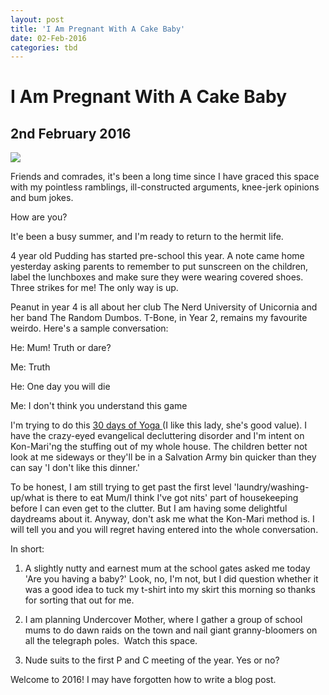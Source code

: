 ```yaml
---
layout: post
title: 'I Am Pregnant With A Cake Baby'
date: 02-Feb-2016
categories: tbd
---
```


# I Am Pregnant With A Cake Baby

## 2nd February 2016

<img class="photo-horiz" src="https://s-media-cache-ak0.pinimg.com/564x/99/e9/df/99e9dfc1a5289e0cb55329bd8052af8d.jpg" />

<p Back on the school run.</p>

Friends and comrades,   it's been a long time since I have graced this space with my pointless ramblings,   ill-constructed arguments,   knee-jerk opinions and bum jokes.

How are you?

It'e been a busy summer, and I'm ready to return to the hermit life.

4 year old Pudding has started pre-school this year. A note came home yesterday asking parents to remember to put sunscreen on the children, label the lunchboxes and make sure they were wearing covered shoes. Three strikes for me! The only way is up.

Peanut in year 4 is all about her club The Nerd University of Unicornia and her band The Random Dumbos. T-Bone, in Year 2, remains my favourite weirdo. Here's a sample conversation:

He: Mum! Truth or dare?

Me: Truth

He: One day you will die

Me: I don't think you understand this game

I'm trying to do this <a href="https://www.youtube.com/user/yogawithadriene">30 days of Yoga </a>(I like this lady, she's good value). I have the crazy-eyed evangelical decluttering disorder and I'm intent on Kon-Mari'ng the stuffing out of my whole house. The children better not look at me sideways or they'll be in a Salvation Army bin quicker than they can say 'I don't like this dinner.'

To be honest, I am still trying to get past the first level 'laundry/washing-up/what is there to eat Mum/I think I've got nits' part of housekeeping before I can even get to the clutter. But I am having some delightful daydreams about it. Anyway, don't ask me what the Kon-Mari method is. I will tell you and you will regret having entered into the whole conversation.

In short:

1. A slightly nutty and earnest mum at the school gates asked me today 'Are you having a baby?' Look, no, I'm not, but I did question whether it was a good idea to tuck my t-shirt into my skirt this morning so thanks for sorting that out for me.

2. I am planning Undercover Mother, where I gather a group of school mums to do dawn raids on the town and nail giant granny-bloomers on all the telegraph poles.  Watch this space.

3. Nude suits to the first P and C meeting of the year. Yes or no?

Welcome to 2016! I may have forgotten how to write a blog post.

 
